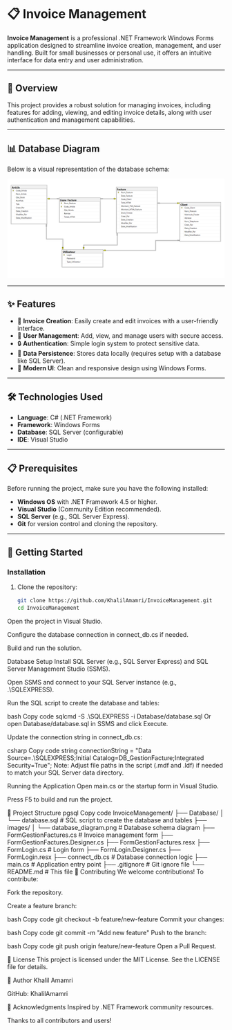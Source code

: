 # 📋 Invoice Management

**Invoice Management** is a professional .NET Framework Windows Forms application designed to streamline invoice creation, management, and user handling. Built for small businesses or personal use, it offers an intuitive interface for data entry and user administration.

---

## 🚀 Overview
This project provides a robust solution for managing invoices, including features for adding, viewing, and editing invoice details, along with user authentication and management capabilities.

---

## 📊 Database Diagram
Below is a visual representation of the database schema:

![Database Diagram](images/database_diagram.png)

---

## ✨ Features
- 📝 **Invoice Creation**: Easily create and edit invoices with a user-friendly interface.  
- 👤 **User Management**: Add, view, and manage users with secure access.  
- 🔒 **Authentication**: Simple login system to protect sensitive data.  
- 💾 **Data Persistence**: Stores data locally (requires setup with a database like SQL Server).  
- 🎨 **Modern UI**: Clean and responsive design using Windows Forms.  

---

## 🛠️ Technologies Used
- **Language**: C# (.NET Framework)  
- **Framework**: Windows Forms  
- **Database**: SQL Server (configurable)  
- **IDE**: Visual Studio  

---

## 📋 Prerequisites
Before running the project, make sure you have the following installed:  

- **Windows OS** with .NET Framework 4.5 or higher.  
- **Visual Studio** (Community Edition recommended).  
- **SQL Server** (e.g., SQL Server Express).  
- **Git** for version control and cloning the repository.  

---

## 🚀 Getting Started

### Installation
1. Clone the repository:
   ```bash
   git clone https://github.com/KhalilAmamri/InvoiceManagement.git
   cd InvoiceManagement
Open the project in Visual Studio.

Configure the database connection in connect_db.cs if needed.

Build and run the solution.

Database Setup
Install SQL Server (e.g., SQL Server Express) and SQL Server Management Studio (SSMS).

Open SSMS and connect to your SQL Server instance (e.g., .\SQLEXPRESS).

Run the SQL script to create the database and tables:

bash
Copy code
sqlcmd -S .\SQLEXPRESS -i Database/database.sql
Or open Database/database.sql in SSMS and click Execute.

Update the connection string in connect_db.cs:

csharp
Copy code
string connectionString = "Data Source=.\\SQLEXPRESS;Initial Catalog=DB_GestionFacture;Integrated Security=True";
Note: Adjust file paths in the script (.mdf and .ldf) if needed to match your SQL Server data directory.

Running the Application
Open main.cs or the startup form in Visual Studio.

Press F5 to build and run the project.

📂 Project Structure
pgsql
Copy code
InvoiceManagement/
├── Database/
│   └── database.sql           # SQL script to create the database and tables
├── images/
│   └── database_diagram.png   # Database schema diagram
├── FormGestionFactures.cs     # Invoice management form
├── FormGestionFactures.Designer.cs
├── FormGestionFactures.resx
├── FormLogin.cs               # Login form
├── FormLogin.Designer.cs
├── FormLogin.resx
├── connect_db.cs              # Database connection logic
├── main.cs                    # Application entry point
├── .gitignore                 # Git ignore file
└── README.md                  # This file
🤝 Contributing
We welcome contributions! To contribute:

Fork the repository.

Create a feature branch:

bash
Copy code
git checkout -b feature/new-feature
Commit your changes:

bash
Copy code
git commit -m "Add new feature"
Push to the branch:

bash
Copy code
git push origin feature/new-feature
Open a Pull Request.

📄 License
This project is licensed under the MIT License. See the LICENSE file for details.

👤 Author
Khalil Amamri

GitHub: KhalilAmamri

🙌 Acknowledgments
Inspired by .NET Framework community resources.

Thanks to all contributors and users!
